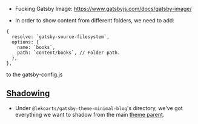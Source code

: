 

- Fucking Gatsby Image: https://www.gatsbyjs.com/docs/gatsby-image/



- In order to show content from different folders, we need to add:
```
{
  resolve: `gatsby-source-filesystem`,
  options: {
    name: `books`,
    path: `content/books`, // Folder path.
  },
},
```
to the gatsby-config.js



## [Shadowing](https://www.gatsbyjs.org/docs/themes/shadowing/)

- Under `@lekoarts/gatsby-theme-minimal-blog`'s directory, we've got everything we want to shadow from the main [theme parent](https://github.com/LekoArts/gatsby-themes/tree/master/themes/gatsby-theme-minimal-blog).

